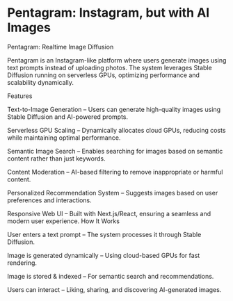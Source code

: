 # Pentagram: Instagram, but with AI Images
 Pentagram: Realtime Image Diffusion

Pentagram is an Instagram-like platform where users generate images using text prompts instead of uploading photos. The system leverages Stable Diffusion running on serverless GPUs, optimizing performance and scalability dynamically.

 Features

 Text-to-Image Generation – Users can generate high-quality images using Stable Diffusion and AI-powered prompts.

 Serverless GPU Scaling – Dynamically allocates cloud GPUs, reducing costs while maintaining optimal performance.

 Semantic Image Search – Enables searching for images based on semantic content rather than just keywords.

 Content Moderation – AI-based filtering to remove inappropriate or harmful content.

 Personalized Recommendation System – Suggests images based on user preferences and interactions.

 Responsive Web UI – Built with Next.js/React, ensuring a seamless and modern user experience.
 How It Works

User enters a text prompt – The system processes it through Stable Diffusion.

Image is generated dynamically – Using cloud-based GPUs for fast rendering.

Image is stored & indexed – For semantic search and recommendations.

Users can interact – Liking, sharing, and discovering AI-generated images.



